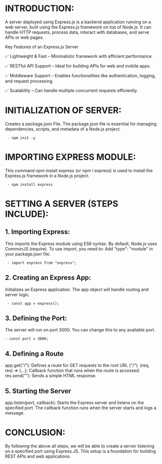 # INTRODUCTION:
A server deployed using Express.js is a backend application running on a web server, built using the Express.js framework on top of Node.js. It can handle HTTP requests, process data, interact with databases, and serve APIs or web pages.

Key Features of an Express.js Server

✅ Lightweight & Fast – Minimalistic framework with efficient performance.

✅ RESTful API Support – Ideal for building APIs for web and mobile apps.

✅ Middleware Support – Enables functionalities like authentication, logging, and request processing.

✅ Scalability – Can handle multiple concurrent requests efficiently.

# INITIALIZATION OF SERVER:

Creates a package.json File. The package.json file is essential for managing dependencies, scripts, and metadata of a Node.js project.
     
     - npm init -y 

    

# IMPORTING EXPRESS MODULE:

This command npm install express (or npm i express) is used to install the Express.js framework in a Node.js project.
    
     - npm install express 

# SETTING A SERVER (STEPS INCLUDE):

## 1. Importing Express:

This imports the Express module using ES6 syntax. By default, Node.js uses CommonJS (require). To use import, you need to:
Add "type": "module" in your package.json file.

     - import express from "express";

## 2.  Creating an Express App:

Initializes an Express application. The app object will handle routing and server logic.

     - const app = express();

## 3.  Defining the Port:

The server will run on port 3000. You can change this to any available port.

    - const port = 3000;

  
## 4. Defining a Route

app.get("/"): Defines a route for GET requests to the root URL ("/"). (req, res) => {...}: Callback function that runs when the route is accessed.
res.send(""): Sends a simple HTML response.


## 5. Starting the Server

app.listen(port, callback): Starts the Express server and listens on the specified port. The callback function runs when the server starts and logs a message.



# CONCLUSION:

By following the above all steps, we will be able to create a server listening on a specified port using Express.JS. This setup is a foundation for building REST APIs and web applications.
